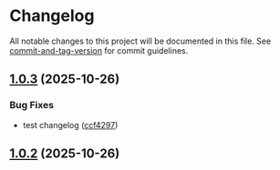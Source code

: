 # Changelog

All notable changes to this project will be documented in this file. See [commit-and-tag-version](https://github.com/absolute-version/commit-and-tag-version) for commit guidelines.

## [1.0.3](https://github.com/AzamAzis/odin-recipes/compare/v1.0.2...v1.0.3) (2025-10-26)


### Bug Fixes

* test changelog ([ccf4297](https://github.com/AzamAzis/odin-recipes/commit/ccf4297970904cab975e82443b39adefcf84d149))

## [1.0.2](https://github.com/AzamAzis/odin-recipes/compare/v1.0.1...v1.0.2) (2025-10-26)
